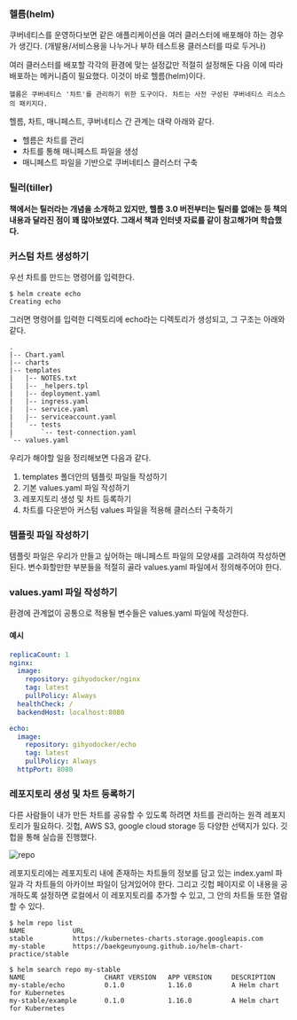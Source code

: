 ### 헬름(helm)
쿠버네티스를 운영하다보면 같은 애플리케이션을 여러 클러스터에 배포해야 하는 경우가 생긴다.
(개발용/서비스용을 나누거나 부하 테스트용 클러스터를 따로 두거나)
 
여러 클러스터를 배포할 각각의 환경에 맞는 설정값만 적절히 설정해둔 다음 이에 따라 배포하는 메커니즘이 필요했다.
이것이 바로 헬름(helm)이다.

`헬름은 쿠버네티스 '차트'를 관리하기 위한 도구이다. 차트는 사전 구성된 쿠버네티스 리소스의 패키지다.`

헬름, 차트, 매니페스트, 쿠버네티스 간 관계는 대략 아래와 같다.

- 헬름은 차트를 관리
- 차트를 통해 매니페스트 파일을 생성
- 매니페스트 파일을 기반으로 쿠버네티스 클러스터 구축

### 틸러(tiller)
**책에서는 틸러라는 개념을 소개하고 있지만, 헬름 3.0 버전부터는 틸러를 없애는 등 책의 내용과 달라진 점이 꽤 많아보였다.
그래서 책과 인터넷 자료를 같이 참고해가며 학습했다.**

### 커스텀 차트 생성하기
우선 차트를 만드는 명령어를 입력한다.
```
$ helm create echo
Creating echo
``` 
그러면 명령어를 입력한 디렉토리에 echo라는 디렉토리가 생성되고, 그 구조는 아래와 같다.
```
.
|-- Chart.yaml
|-- charts
|-- templates
|   |-- NOTES.txt
|   |-- _helpers.tpl
|   |-- deployment.yaml
|   |-- ingress.yaml
|   |-- service.yaml
|   |-- serviceaccount.yaml
|   `-- tests
|       `-- test-connection.yaml
`-- values.yaml
```
우리가 해야할 일을 정리해보면 다음과 같다.
1. templates 폴더안의 템플릿 파일들 작성하기
2. 기본 values.yaml 파일 작성하기
3. 레포지토리 생성 및 차트 등록하기
4. 차트를 다운받아 커스텀 values 파일을 적용해 클러스터 구축하기

### 템플릿 파일 작성하기
템플릿 파일은 우리가 만들고 싶어하는 매니페스트 파일의 모양새를 고려하여 작성하면 된다.
변수화할만한 부분들을 적절히 골라 values.yaml 파일에서 정의해주어야 한다.

### values.yaml 파일 작성하기
환경에 관계없이 공통으로 적용될 변수들은 values.yaml 파일에 작성한다.
#### 예시
```yaml
replicaCount: 1
nginx:
  image:
    repository: gihyodocker/nginx
    tag: latest
    pullPolicy: Always
  healthCheck: /
  backendHost: localhost:8080

echo:
  image:
    repository: gihyodocker/echo
    tag: latest
    pullPolicy: Always
  httpPort: 8080

```

### 레포지토리 생성 및 차트 등록하기
다른 사람들이 내가 만든 차트를 공유할 수 있도록 하려면 차트를 관리하는 원격 레포지토리가 필요하다.
깃헙, AWS S3, google cloud storage 등 다양한 선택지가 있다. 깃헙을 통해 실습을 진행했다.

![repo](https://github.com/BaekGeunYoung/book-docker-and-k8s/blob/master/images/helmrepo.PNG)

레포지토리에는 레포지토리 내에 존재하는 차트들의 정보를 담고 있는 index.yaml 파일과 각 차트들의 아카이브 파일이 담겨있어야 한다.
그리고 깃헙 페이지로 이 내용을 공개하도록 설정하면 로컬에서 이 레포지토리를 추가할 수 있고, 그 안의 차트들 또한 열람할 수 있다.

```
$ helm repo list
NAME            URL
stable          https://kubernetes-charts.storage.googleapis.com
my-stable       https://baekgeunyoung.github.io/helm-chart-practice/stable
```

```
$ helm search repo my-stable
NAME                    CHART VERSION   APP VERSION     DESCRIPTION
my-stable/echo          0.1.0           1.16.0          A Helm chart for Kubernetes
my-stable/example       0.1.0           1.16.0          A Helm chart for Kubernetes
```
